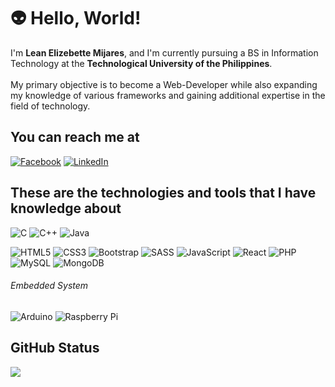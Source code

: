 # :alien: Hello, World! 

I'm **Lean Elizebette Mijares**, and I'm currently pursuing a BS in Information Technology at the **Technological University of the Philippines**. <br><br>
My primary objective is to become a Web-Developer while also expanding my knowledge of various frameworks and gaining additional expertise in the field of technology.

## You can reach me at
[![Facebook](https://img.shields.io/badge/Facebook-%231877F2.svg?logo=Facebook&logoColor=white)](https://facebook.com/lean.schooldays)
[![LinkedIn](https://img.shields.io/badge/LinkedIn-%230077B5.svg?logo=linkedin&logoColor=white)](https://linkedin.com/in/www.linkedin.com/in/lean-elizebette-mijares) 

## These are the technologies and tools that I have knowledge about
![C](https://img.shields.io/badge/C-%2300599C.svg?style=flat-square&logo=c&logoColor=white) 
![C++](https://img.shields.io/badge/C++-%2300599C.svg?style=flat-square&logo=c%2B%2B&logoColor=white) 
![Java](https://img.shields.io/badge/Java-%23ED8B00.svg?style=flat-square&logo=java&logoColor=white) 

![HTML5](https://img.shields.io/badge/HTML5-%23E34F26.svg?style=flat-square&logo=html5&logoColor=white) 
![CSS3](https://img.shields.io/badge/CSS3-%231572B6.svg?style=flat-square&logo=css3&logoColor=white) 
![Bootstrap](https://img.shields.io/badge/Bootstrap-%23563D7C.svg?style=flat-square&logo=bootstrap&logoColor=white) 
![SASS](https://img.shields.io/badge/Sass-hotpink.svg?style=flat-square&logo=SASS&logoColor=white) 
![JavaScript](https://img.shields.io/badge/Javascript-%23323330.svg?style=flat-square&logo=javascript&logoColor=%23F7DF1E) 
![React](https://img.shields.io/badge/React-%2320232a.svg?style=flat-square&logo=react&logoColor=%2361DAFB)
![PHP](https://img.shields.io/badge/PHP-%23777BB4.svg?style=flat-square&logo=php&logoColor=white) 
![MySQL](https://img.shields.io/badge/MySQL-%2300f.svg?style=flat-square&logo=mysql&logoColor=white) 
![MongoDB](https://img.shields.io/badge/MongoDB-%234ea94b.svg?style=flat-square&logo=mongodb&logoColor=white) 

###### Embedded System
![Arduino](https://img.shields.io/badge/-Arduino-00979D?style=flat-square&logo=Arduino&logoColor=white) 
![Raspberry Pi](https://img.shields.io/badge/-RaspberryPi-C51A4A?style=flat-square&logo=Raspberry-Pi) 


## GitHub Status

![](https://github-readme-stats.vercel.app/api/top-langs/?username=leanmyself&theme=codeSTACKr&hide_border=false&include_all_commits=true&count_private=false&layout=compact)


<!---
leanmyself/leanmyself is a ✨ special ✨ repository because its `README.md` (this file) appears on your GitHub profile.
You can click the Preview link to take a look at your changes.
--->
